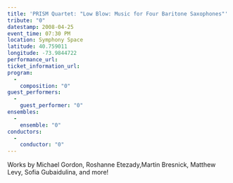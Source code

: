 ```yaml
---
title: 'PRISM Quartet: "Low Blow: Music for Four Baritone Saxophones"'
tribute: "0"
datestamp: 2008-04-25
event_time: 07:30 PM
location: Symphony Space
latitude: 40.759011
longitude: -73.9844722
performance_url: 
ticket_information_url: 
program: 
  -
    composition: "0"
guest_performers: 
  -
    guest_performer: "0"
ensembles: 
  -
    ensemble: "0"
conductors: 
  -
    conductor: "0"
---
```

Works by Michael Gordon, Roshanne Etezady,Martin Bresnick, Matthew Levy, Sofia Gubaidulina, and more!